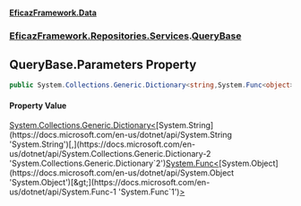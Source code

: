 #### [EficazFramework.Data](EficazFrameworkData.md 'EficazFramework Data')
### [EficazFramework.Repositories.Services](EficazFrameworkData.md#EficazFramework.Repositories.Services 'EficazFramework.Repositories.Services').[QueryBase](EficazFramework.Repositories.Services/QueryBase.md 'EficazFramework.Repositories.Services.QueryBase')

## QueryBase.Parameters Property

```csharp
public System.Collections.Generic.Dictionary<string,System.Func<object>> Parameters { get; }
```

#### Property Value
[System.Collections.Generic.Dictionary&lt;](https://docs.microsoft.com/en-us/dotnet/api/System.Collections.Generic.Dictionary-2 'System.Collections.Generic.Dictionary`2')[System.String](https://docs.microsoft.com/en-us/dotnet/api/System.String 'System.String')[,](https://docs.microsoft.com/en-us/dotnet/api/System.Collections.Generic.Dictionary-2 'System.Collections.Generic.Dictionary`2')[System.Func&lt;](https://docs.microsoft.com/en-us/dotnet/api/System.Func-1 'System.Func`1')[System.Object](https://docs.microsoft.com/en-us/dotnet/api/System.Object 'System.Object')[&gt;](https://docs.microsoft.com/en-us/dotnet/api/System.Func-1 'System.Func`1')[&gt;](https://docs.microsoft.com/en-us/dotnet/api/System.Collections.Generic.Dictionary-2 'System.Collections.Generic.Dictionary`2')